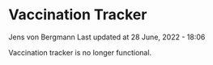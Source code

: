 Vaccination Tracker
================
Jens von Bergmann
Last updated at 28 June, 2022 - 18:06

Vaccination tracker is no longer functional.
